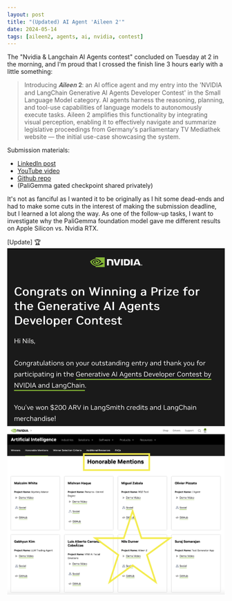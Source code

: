 ```yaml
---
layout: post
title: "(Updated) AI Agent 'Aileen 2'"
date: 2024-05-14
tags: [aileen2, agents, ai, nvidia, contest]
---
```


The "Nvidia & Langchain AI Agents contest" concluded on Tuesday at 2 in the morning, and I'm proud that I crossed the finish line 3 hours early with a little something:
> Introducing 𝑨𝒊𝒍𝒆𝒆𝒏 𝟐: an AI office agent and my entry into the 'NVIDIA and LangChain Generative AI Agents Developer Contest' in the Small Language Model category. AI agents harness the reasoning, planning, and tool-use capabilities of language models to autonomously execute tasks. Aileen 2 amplifies this functionality by integrating visual perception, enabling it to effectively navigate and summarize legislative proceedings from Germany's parliamentary TV Mediathek website — the initial use-case showcasing the system.

Submission materials:
* [LinkedIn post](https://www.linkedin.com/posts/nilsdurner_nvidiadevcontest-langchain-generativeai-activity-7208564239026810880-FWas?utm_source=share&utm_medium=member_desktop)
* [YouTube video](https://youtu.be/mb5GRIMmWGg)
* [Github repo](https://github.com/ndurner/aileen2)
* (PaliGemma gated checkpoint shared privately)

It's not as fanciful as I wanted it to be originally as I hit some dead-ends and had to make some cuts in the interest of making the submission deadline, but I learned a lot along the way. As one of the follow-up tasks, I want to investigate why the PaliGemma foundation model gave me different results on Apple Silicon vs. Nvidia RTX.

[Update]
🏆
![Winning notification Aileen2](assets/img/aileen2-prize.png)
![Honorable Mention Aileen2](assets/img/aileen2-honorable-mention.png)
